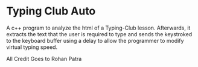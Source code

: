 # Typing Club Auto
A c++ program to analyze the html of a Typing-Club lesson. Afterwards, it extracts the text that the user is required to type and sends the keystroked to the keyboard buffer using a delay to allow the programmer to modify virtual typing speed. 

All Credit Goes to Rohan Patra
